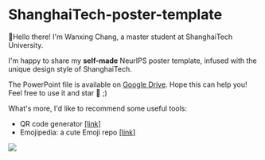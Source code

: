# ShanghaiTech-poster-template

:wave:Hello there! I'm Wanxing Chang, a master student at ShanghaiTech University. 

I'm happy to share my **self-made** NeurIPS poster template, infused with the unique design style of ShanghaiTech. 

The PowerPoint file is available on [Google Drive](https://docs.google.com/presentation/d/1IYo2CApvY4AvAbR0An5ufXWlMvKK8mBb/edit?usp=drive_link&ouid=114391670082405951241&rtpof=true&sd=true). Hope this can help you! Feel free to use it and star :star2: ;)

What's more, I'd like to recommend some useful tools:
* QR code generator [[link]](https://www.hlcode.cn/?p=bd-kccs-sc-220225-3&bd_vid=10864859512440391042)
* Emojipedia: a cute Emoji repo [[link]](https://emojipedia.org/)

![](https://nips.cc/media/PosterPDFs/NeurIPS%202023/69970.png?t=1701938400.8816547)


